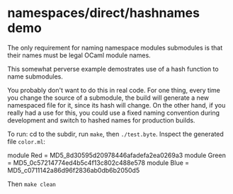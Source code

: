 # namespaces/direct/hashnames demo

The only requirement for naming namespace modules submodules is that
their names must be legal OCaml module names.

This somewhat perverse example demostrates use of a hash function to
name submodules.

You probably don't want to do this in real code. For one thing, every
time you change the source of a submodule, the build will generate a
new namespaced file for it, since its hash will change. On the other
hand, if you really had a use for this, you could use a fixed naming
convention during development and switch to hashed names for
production builds.

To run: cd to the subdir, run `make`, then `./test.byte`. Inspect the generated file `color.ml`:

module Red   = MD5_8d30595d20978446afadefa2ea0269a3
module Green = MD5_0c57214774ed4b5c4f13c802c488e578
module Blue  = MD5_c0711142a86d96f2836ab0db6b2050d5


Then `make clean`
